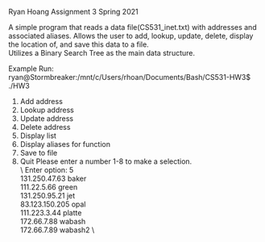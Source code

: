 Ryan Hoang
Assignment 3
Spring 2021

A simple program that reads a data file(CS531_inet.txt) with addresses and associated aliases.
Allows the user to add, lookup, update, delete, display the location of,
and save this data to a file. \
Utilizes a Binary Search Tree as the main data structure.

Example Run: \
ryan@Stormbreaker:/mnt/c/Users/rhoan/Documents/Bash/CS531-HW3$ ./HW3 

1) Add address 
2) Lookup address 
3) Update address 
4) Delete address 
5) Display list 
6) Display aliases for function 
7) Save to file 
8) Quit 
Please enter a number 1-8 to make a selection. \
\\
Enter option: 5 \
131.250.47.63 baker \
111.22.5.66 green \
131.250.95.21 jet \
83.123.150.205 opal \
111.223.3.44 platte \
172.66.7.88 wabash \
172.66.7.89 wabash2 \
